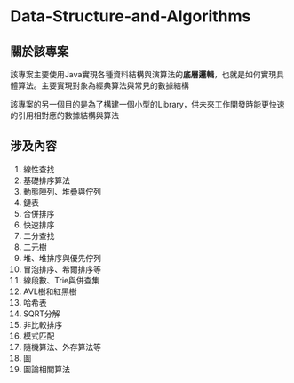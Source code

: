 # Data-Structure-and-Algorithms

## 關於該專案
該專案主要使用Java實現各種資料結構與演算法的**底層邏輯**，也就是如何實現具體算法。主要實現對象為經典算法與常見的數據結構

該專案的另一個目的是為了構建一個小型的Library，供未來工作開發時能更快速的引用相對應的數據結構與算法

## 涉及內容
1. 線性查找
2. 基礎排序算法
3. 動態陣列、堆疊與佇列
4. 鏈表
5. 合併排序
6. 快速排序
7. 二分查找
8. 二元樹
9. 堆、堆排序與優先佇列
10. 冒泡排序、希爾排序等
11. 線段數、Trie與併查集
12. AVL樹和紅黑樹
13. 哈希表
14. SQRT分解
15. 非比較排序
16. 模式匹配
17. 隨機算法、外存算法等
18. 圖
19. 圖論相關算法
